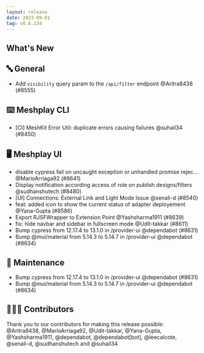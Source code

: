 ```yaml
---
layout: release
date: 2023-09-01
tag: v0.6.134
---
```


## What's New
## 🔤 General
- Add `visibility` query param to the `/api/filter` endpoint @Aritra8438 (#8555)

## ⌨️ Meshplay CLI

- [CI] MeshKit Error Util: duplicate errors causing failures @suhail34 (#8450)

## 🖥 Meshplay UI

- disable cypress fail on uncaught exception or unhandled promise rejec… @MarioArriaga92 (#8641)
- Display notification according access of role on publish designs/filters @sudhanshutech (#8480)
- [UI] Connections: External Link and Light Mode Issue @senali-d (#8540)
- feat: added icon to show the current status of adapter deployement @Yana-Gupta (#8586)
- Export RJSFWrapper to Extension Point @Yashsharma1911 (#8639)
- fix: hide navbar and sidebar in fullscreen mode @Udit-takkar (#8611)
- Bump cypress from 12.17.4 to 13.1.0 in /provider-ui @dependabot (#8631)
- Bump @mui/material from 5.14.3 to 5.14.7 in /provider-ui @dependabot (#8634)

## 🧰 Maintenance

- Bump cypress from 12.17.4 to 13.1.0 in /provider-ui @dependabot (#8631)
- Bump @mui/material from 5.14.3 to 5.14.7 in /provider-ui @dependabot (#8634)

## 👨🏽‍💻 Contributors

Thank you to our contributors for making this release possible:
@Aritra8438, @MarioArriaga92, @Udit-takkar, @Yana-Gupta, @Yashsharma1911, @dependabot, @dependabot[bot], @leecalcote, @senali-d, @sudhanshutech and @suhail34
